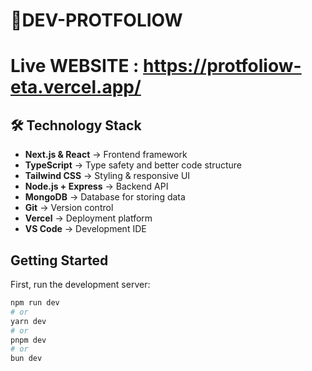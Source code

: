 
# 🎯DEV-PROTFOLIOW

# Live WEBSITE : https://protfoliow-eta.vercel.app/


## 🛠️ Technology Stack

- **Next.js & React** → Frontend framework  
- **TypeScript** → Type safety and better code structure  
- **Tailwind CSS** → Styling & responsive UI  
- **Node.js + Express** → Backend API  
- **MongoDB** → Database for storing data  
- **Git** → Version control  
- **Vercel** → Deployment platform  
- **VS Code** → Development IDE


## Getting Started

First, run the development server:

```bash
npm run dev
# or
yarn dev
# or
pnpm dev
# or
bun dev
```

